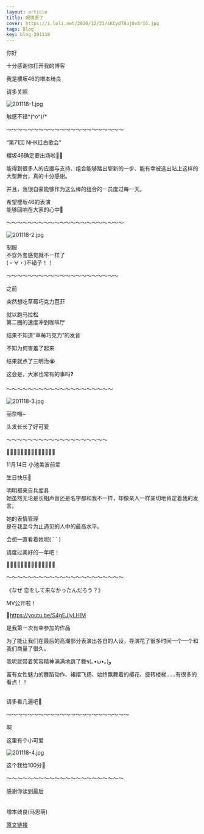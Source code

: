 ```yaml
---
layout: article
title: 眼镜丢了
cover: https://i.loli.net/2020/12/21/sKCyd78ujOvArI6.jpg
tags: Blog
key: blog-201118
---
```


你好

十分感谢你打开我的博客


我是櫻坂46的増本绮良

请多关照

![201118-1.jpg](https://i.loli.net/2020/12/21/sKCyd78ujOvArI6.jpg)

触感不错*(^o^)/*
<!--more-->

〜〜〜〜〜〜〜〜〜〜〜〜〜〜〜〜〜〜〜〜〜〜

“第71回 NHK红白歌会”

櫻坂46确定要出场啦❁⃘

能得到很多人的应援与支持、组合能够踏出崭新的一步、能有幸被选出站上这样的大型舞台，真的十分感谢。

并且，我很自豪能够作为这么棒的组合的一员度过每一天。



希望櫻坂46的表演<br/>
能够回响在大家的心中🌸




〜〜〜〜〜〜〜〜〜〜〜〜〜〜〜〜〜〜〜〜〜〜

![201118-2.jpg](https://i.loli.net/2020/12/21/aLwAyhmMg6Tvzxr.jpg)

制服<br/>
不穿外套感觉就不一样了<br/>
(・∀・)不错子！！

〜〜〜〜〜〜〜〜〜〜〜〜〜〜〜〜〜〜〜〜〜

之前

突然想吃草莓巧克力芭菲

就以跑马拉松<br/>
第二圈的速度冲到咖啡厅


结果不知道“草莓巧克力”的发音

不知为何害羞了起来

结果就点了三明治😭

这会是，大家也常有的事吗❓


〜〜〜〜〜〜〜〜〜〜〜〜〜〜〜〜〜〜〜〜

![201118-3.jpg](https://i.loli.net/2020/12/21/GWvFEUh2LwNdXso.jpg)

丽奈喵~

头发长长了好可爱

〜〜〜〜〜〜〜〜〜〜〜〜〜〜〜〜〜〜〜

🐧🎂🐧🎂🐧🎂🐧🎂🐧🎂🐧🎂🐧🎂

11月14日 小池美波前辈

生日快乐🎂

明明都来自兵库县<br/>
她虽然无论是长相声音还是名字都和我不一样，却像亲人一样亲切地肯定着我的发言。


她的表情管理<br/>
是在我至今为止遇见的人中的最高水平。

会想一直看着她呢( ´ ` )

请度过美好的一年吧！

🎂🐧🎂🐧🎂🐧🎂🐧🎂🐧🎂🐧🎂🐧

〜〜〜〜〜〜〜〜〜〜〜〜〜〜〜〜〜〜〜〜〜〜

《なぜ 恋をして来なかったんだろう？》

MV公开啦！
      
🎉https://youtu.be/S4gEJIyLHlM


是我第一次有幸参加的作品


为了能让我们在最后的高潮部分表演出各自的人设，导演花了很多时间一个一个和我们商量了很久。


我呢就带着笑容精神满满地跳了舞٩(｡•ω•｡)و

富有女性魅力的舞蹈动作、裙摆飞扬、始终飘舞着的樱花、旋转楼梯……有很多的看点！！
<br/><br/>

请多看几遍吧👀

〜〜〜〜〜〜〜〜〜〜〜〜〜〜〜〜〜〜〜〜〜〜〜

啊

这里有个小可爱

![201118-4.jpg](https://i.loli.net/2020/12/21/C31FbVm48kLlYXp.jpg)

这个我给100分💯

〜〜〜〜〜〜〜〜〜〜〜〜〜〜〜〜〜〜〜〜〜〜


感谢你读到最后
<br/><br/><br/>
増本绮良(马思萌)

[原文链接](https://sakurazaka46.com/s/s46/diary/detail/36576?cd=blog)